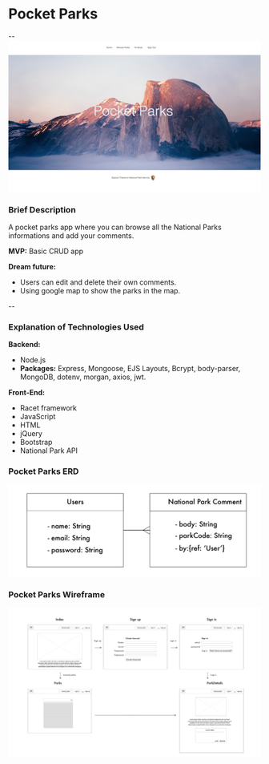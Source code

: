 # Pocket Parks

--
![Screenshot of index](./pocket-parks-img.png)
### Brief Description

A pocket parks app where you can browse all the National Parks informations and add your comments.

**MVP:**
Basic CRUD app

**Dream future:**
* Users can edit and delete their own comments.
* Using google map to show the parks in the map.
 

--
### Explanation of Technologies Used

**Backend:**

* Node.js
* **Packages:** Express, Mongoose, EJS Layouts, Bcrypt, body-parser, MongoDB, dotenv, morgan, axios, jwt.

**Front-End:** 

* Racet framework
* JavaScript
* HTML
* jQuery
* Bootstrap
* National Park API

### Pocket Parks ERD

![Screenshot of ERD](./readme_img/PocketParks_ERD.jpg)

### Pocket Parks Wireframe

![Screenshot of Wireframe](./readme_img/PocketParks_wireframe.jpg)

